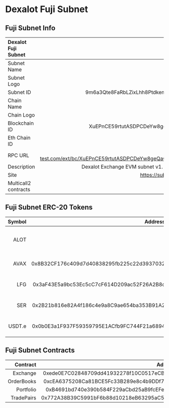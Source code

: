 # Dexalot Fuji Subnet

## Fuji Subnet Info

| Dexalot Fuji Subnet   |                                                                                            |
| :-------------------- | ------------------------------------------------------------------------------------------:|
| Subnet Name           | DexalotSubnet                                                                             |
| Subnet Logo           | ![subnet logo](https://dexalot.com/images/logo.svg)                                           |
| Subnet ID             | 9m6a3Qte8FaRbLZixLhh8Ptdkemm4csNaLwQeKkENx5wskbWP                                          |
| Chain Name            | DexalotMain                                                                               |
| Chain Logo            |  ![chain logo](https://dexalot.com/images/logo.svg)                                          |
| Blockchain ID         | XuEPnCE59rtutASDPCDeYw8geQaGWwteWjkDXYLWvssfuirde                                          |
| Eth Chain ID          | 432201                                                                                     |
| RPC URL               | https://node.dexalot-test.com/ext/bc/XuEPnCE59rtutASDPCDeYw8geQaGWwteWjkDXYLWvssfuirde/rpc | 
| Description           | Dexalot Exchange EVM subnet v1. This subnet only has one chain.                            |
| Site                  | https://subnetapp.dexalot-test.com/trade                                                   | 
| Multicall2 contracts  | TBA                                                                                        |


## Fuji Subnet ERC-20 Tokens

| Symbol    | Address   | Decimals  | Logo | Description | 
| ---:      | ----:                                      | --:| :----: | -----:    |
| ALOT      |                                            | 18 | [ALOT logo](https://raw.githubusercontent.com/Dexalot/tokenlist/main/imgs/0x093783055F9047C2BfF99c4e414501F8A147bC69/logo.png) | Daxalot Subnet native token |
| AVAX      | 0x8B32CF176c409d7d40838295fb225c22d3937032 | 18 | [Mock AVAX logo](https://subnetapp.dexalot-test.com/icons/avax.png) | Mock AVAX |
| LFG       | 0x3aF43E5a9bc53Ec5cC7cF614D209ac52F26A2B8c | 18 | [Mock LFG logo](https://subnetapp.dexalot-test.com/icons/lfg.png) | Mock LFG |
| SER       | 0x2B21b816e82A4f186c4e9a8C9ae654ba353B91A2 | 18 | [Mock SER logo](https://subnetapp.dexalot-test.com/icons/ser.png) | Mock SER |
| USDT.e    | 0x0b0E3a1F937F59359795E1ACfb9FC744F21a6894 | 6 | [Mock USDT.e logo](https://subnetapp.dexalot-test.com/icons/usdt.e.png) | Mock USDT.e |

## Fuji Subnet Contracts

| Contract      | Address                                    | Description | 
| ---:          | ----:                                      | ---:        |
| Exchange      | 0xede0E7C02848709dd41932278f10C0517eCBBB6e |  |
| OrderBooks    | 0xcEA6375208Ca81BCE5Fc33B289e8c4b9DDf74523 |  |
| Portfolio     | 0xB4691bd740e390b584F229aCbd25aB9fcEFeB9AE |  |
| TradePairs    | 0x772A38B39C5991bF6b88d10218eB63295aC57B87 |  |

